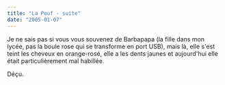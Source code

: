 ```yaml
---
title: "La Pouf - suite"
date: "2005-01-07"
---
```


Je ne sais pas si vous vous souvenez de Barbapapa (la fille dans mon lycée, pas la boule rose qui se transforme en port USB), mais là, elle s'est teint les cheveux en orange-rosé, elle a les dents jaunes et aujourd'hui elle était particulièrement mal habillée.

Déçu.
